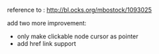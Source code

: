 reference to : http://bl.ocks.org/mbostock/1093025

add two more improvement:
- only make clickable node cursor as pointer
- add href link support
